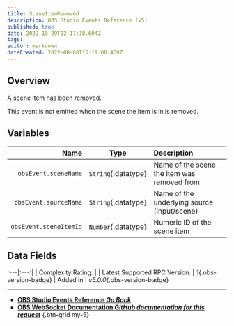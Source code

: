 ```yaml
---
title: SceneItemRemoved
description: OBS Studio Events Reference (v5)
published: true
date: 2022-10-29T22:17:18.604Z
tags: 
editor: markdown
dateCreated: 2022-08-08T16:19:00.469Z
---
```


## Overview
A scene item has been removed.

This event is not emitted when the scene the item is in is removed.

## Variables
Name | Type | Description | 
----:|:----:|:------------|
`obsEvent.sceneName` | `String`{.datatype} | Name of the scene the item was removed from
`obsEvent.sourceName` | `String`{.datatype} | Name of the underlying source (input/scene)
`obsEvent.sceneItemId` | `Number`{.datatype} | Numeric ID of the scene item

## Data Fields
:---|:---:|
| Complexity Rating: | <span class="stars stars--3"></span>
| Latest Supported RPC Version: | *1*{.obs-version-badge}
| Added in | *v5.0.0*{.obs-version-badge}

---

- [<i class="mdi mdi-chevron-left"></i>**OBS Studio Events Reference *Go Back***](/Broadcasters/OBS/Events)
- [<i class="mdi mdi-github"></i> **OBS WebSocket Documentation *GitHub documentation for this request***](https://github.com/obsproject/obs-websocket/blob/master/docs/generated/protocol.md#sceneitemremoved)
{.btn-grid my-5}